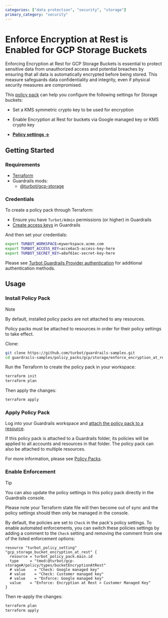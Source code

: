 ```yaml
---
categories: ["data protection", "security", "storage"]
primary_category: "security"
---
```


# Enforce Encryption at Rest is Enabled for GCP Storage Buckets

Enforcing Encryption at Rest for GCP Storage Buckets is essential to protect sensitive data from unauthorized access and potential breaches by ensuring that all data is automatically encrypted before being stored. This measure safeguards data confidentiality and integrity, even if physical security measures are compromised.

This [policy pack](https://turbot.com/guardrails/docs/concepts/resources/policy-packs) can help you configure the following settings for Storage buckets:

- Set a KMS symmetric crypto key to be used for encryption
- Enable Encryption at Rest for buckets via Google managed key or KMS crypto key

- **[Policy settings →](https://hub.guardrails.turbot.com/policy-packs/gcp_storage_enforce_encryption_at_rest_is_enabled_for_buckets/settings)**

## Getting Started

### Requirements

- [Terraform](https://developer.hashicorp.com/terraform/install)
- Guardrails mods:
  - [@turbot/gcp-storage](https://hub.guardrails.turbot.com/mods/gcp/mods/gcp-storage)

### Credentials

To create a policy pack through Terraform:

- Ensure you have `Turbot/Admin` permissions (or higher) in Guardrails
- [Create access keys](https://turbot.com/guardrails/docs/guides/iam/access-keys#generate-a-new-guardrails-api-access-key) in Guardrails

And then set your credentials:

```sh
export TURBOT_WORKSPACE=myworkspace.acme.com
export TURBOT_ACCESS_KEY=acce6ac5-access-key-here
export TURBOT_SECRET_KEY=a8af61ec-secret-key-here
```

Please see [Turbot Guardrails Provider authentication](https://registry.terraform.io/providers/turbot/turbot/latest/docs#authentication) for additional authentication methods.

## Usage

### Install Policy Pack

> [!NOTE]
> By default, installed policy packs are not attached to any resources.
>
> Policy packs must be attached to resources in order for their policy settings to take effect.

Clone:

```sh
git clone https://github.com/turbot/guardrails-samples.git
cd guardrails-samples/policy_packs/gcp/storage/enforce_encryption_at_rest_is_enabled_for_buckets
```

Run the Terraform to create the policy pack in your workspace:

```sh
terraform init
terraform plan
```

Then apply the changes:

```sh
terraform apply
```

### Apply Policy Pack

Log into your Guardrails workspace and [attach the policy pack to a resource](https://turbot.com/guardrails/docs/guides/policy-packs#attach-a-policy-pack-to-a-resource).

If this policy pack is attached to a Guardrails folder, its policies will be applied to all accounts and resources in that folder. The policy pack can also be attached to multiple resources.

For more information, please see [Policy Packs](https://turbot.com/guardrails/docs/concepts/resources/policy-packs).

### Enable Enforcement

> [!TIP]
> You can also update the policy settings in this policy pack directly in the Guardrails console.
>
> Please note your Terraform state file will then become out of sync and the policy settings should then only be managed in the console.

By default, the policies are set to `Check` in the pack's policy settings. To enable automated enforcements, you can switch these policies settings by adding a comment to the `Check` setting and removing the comment from one of the listed enforcement options:

```hcl
resource "turbot_policy_setting" "gcp_storage_bucket_encryption_at_rest" {
  resource = turbot_policy_pack.main.id
  type     = "tmod:@turbot/gcp-storage#/policy/types/bucketEncryptionAtRest"
  # value    = "Check: Google managed key"
  # value    = "Check: Customer managed key"
  # value    = "Enforce: Google managed key"
  value    = "Enforce: Encryption at Rest > Customer Managed Key"
}
```

Then re-apply the changes:

```sh
terraform plan
terraform apply
```
